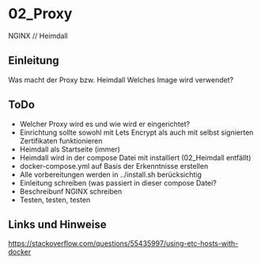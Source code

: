 
# 02_Proxy

NGINX // Heimdall


## Einleitung

Was macht der Proxy bzw. Heimdall
Welches Image wird verwendet?


## ToDo

* Welcher Proxy wird es und wie wird er eingerichtet?
* Einrichtung sollte sowohl mit Lets Encrypt als auch mit selbst signierten Zertifikaten funktionieren
* Heimdall als Startseite (immer)
* Heimdall wird in der compose Datei mit installiert (02_Heimdall entfällt)
* docker-compose.yml auf Basis der Erkenntnisse erstellen
* Alle vorbereitungen werden in ../install.sh berücksichtig
* Einleitung schreiben (was passiert in dieser compose Datei?
* Beschreibunf NGINX schreiben
* Testen, testen, testen


## Links und Hinweise
<https://stackoverflow.com/questions/55435997/using-etc-hosts-with-docker>

